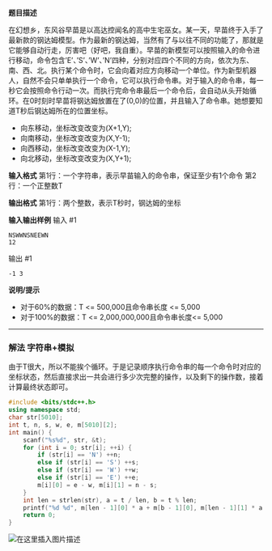 **题目描述**

在幻想乡，东风谷早苗是以高达控闻名的高中生宅巫女。某一天，早苗终于入手了最新款的钢达姆模型。作为最新的钢达姆，当然有了与以往不同的功能了，那就是它能够自动行走，厉害吧（好吧，我自重）。早苗的新模型可以按照输入的命令进行移动，命令包含’E’、’S’、’W’、’N’四种，分别对应四个不同的方向，依次为东、南、西、北。执行某个命令时，它会向着对应方向移动一个单位。作为新型机器人，自然不会只单单执行一个命令，它可以执行命令串。对于输入的命令串，每一秒它会按照命令行动一次。而执行完命令串最后一个命令后，会自动从头开始循环。在0时刻时早苗将钢达姆放置在了(0,0)的位置，并且输入了命令串。她想要知道T秒后钢达姆所在的位置坐标。
- 向东移动，坐标改变改变为(X+1,Y);
- 向南移动，坐标改变改变为(X,Y-1);
- 向西移动，坐标改变改变为(X-1,Y);
- 向北移动，坐标改变改变为(X,Y+1);

**输入格式**
第1行：一个字符串，表示早苗输入的命令串，保证至少有1个命令
第2行：一个正整数T

**输出格式** 
第1行：两个整数，表示T秒时，钢达姆的坐标

**输入输出样例**
输入 #1 
```clike
NSWWNSNEEWN
12
```
输出 #1

```clike
-1 3
```

**说明/提示**
- 对于60%的数据：T <= 500,000且命令串长度 <= 5,000
- 对于100%的数据：T <= 2,000,000,000且命令串长度<= 5,000

---
### 解法 字符串+模拟
由于T很大，所以不能挨个循环。于是记录顺序执行命令串的每一个命令时对应的坐标状态，然后直接求出一共会进行多少次完整的操作，以及剩下的操作数，接着计算最终状态即可。
```cpp
#include <bits/stdc++.h>
using namespace std;
char str[5010];
int t, n, s, w, e, m[5010][2];
int main() {
	scanf("%s%d", str, &t);
	for (int i = 0; str[i]; ++i) {
		if (str[i] == 'N') ++n;
		else if (str[i] == 'S') ++s;
		else if (str[i] == 'W') ++w;
		else if (str[i] == 'E') ++e;
		m[i][0] = e - w, m[i][1] = n - s;
	}
	int len = strlen(str), a = t / len, b = t % len; 
	printf("%d %d", m[len - 1][0] * a + m[b - 1][0], m[len - 1][1] * a + m[b - 1][1]);
	return 0;
}
```
![在这里插入图片描述](https://img-blog.csdnimg.cn/20210406160712898.png?x-oss-process=image/watermark,type_ZmFuZ3poZW5naGVpdGk,shadow_10,text_aHR0cHM6Ly9ibG9nLmNzZG4ubmV0L215UmVhbGl6YXRpb24=,size_16,color_FFFFFF,t_70)

